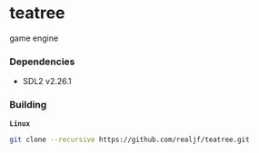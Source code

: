 # teatree
game engine


### Dependencies
- SDL2 v2.26.1



### Building
**`Linux`**
```sh
git clone --recursive https://github.com/realjf/teatree.git
```
